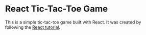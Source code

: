 # React Tic-Tac-Toe Game

This is a simple tic-tac-toe game built with React. It was created by following the [React tutorial](https://react.dev/learn/tutorial-tic-tac-toe).